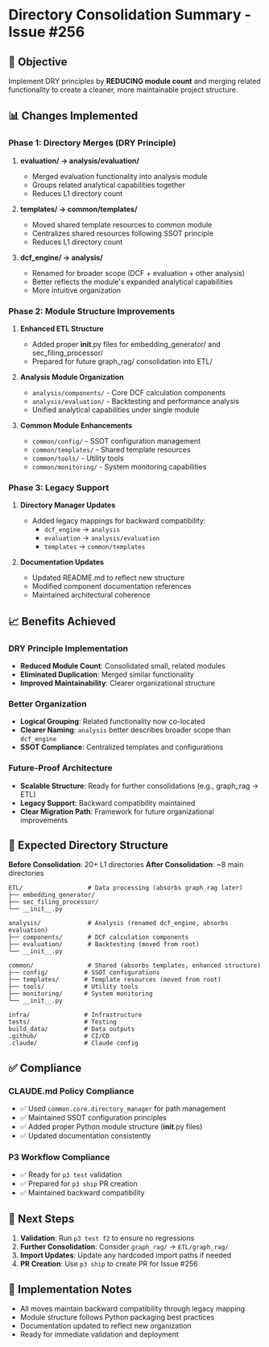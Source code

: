 # Directory Consolidation Summary - Issue #256

## 🎯 Objective
Implement DRY principles by **REDUCING module count** and merging related functionality to create a cleaner, more maintainable project structure.

## 📊 Changes Implemented

### Phase 1: Directory Merges (DRY Principle)
1. **evaluation/ → analysis/evaluation/**
   - Merged evaluation functionality into analysis module
   - Groups related analytical capabilities together
   - Reduces L1 directory count

2. **templates/ → common/templates/**  
   - Moved shared template resources to common module
   - Centralizes shared resources following SSOT principle
   - Reduces L1 directory count

3. **dcf_engine/ → analysis/**
   - Renamed for broader scope (DCF + evaluation + other analysis)
   - Better reflects the module's expanded analytical capabilities
   - More intuitive organization

### Phase 2: Module Structure Improvements
1. **Enhanced ETL Structure**
   - Added proper __init__.py files for embedding_generator/ and sec_filing_processor/
   - Prepared for future graph_rag/ consolidation into ETL/

2. **Analysis Module Organization**
   - `analysis/components/` - Core DCF calculation components
   - `analysis/evaluation/` - Backtesting and performance analysis
   - Unified analytical capabilities under single module

3. **Common Module Enhancements**
   - `common/config/` - SSOT configuration management
   - `common/templates/` - Shared template resources
   - `common/tools/` - Utility tools
   - `common/monitoring/` - System monitoring capabilities

### Phase 3: Legacy Support
1. **Directory Manager Updates**
   - Added legacy mappings for backward compatibility:
     - `dcf_engine` → `analysis`
     - `evaluation` → `analysis/evaluation` 
     - `templates` → `common/templates`

2. **Documentation Updates**
   - Updated README.md to reflect new structure
   - Modified component documentation references
   - Maintained architectural coherence

## 📈 Benefits Achieved

### DRY Principle Implementation
- **Reduced Module Count**: Consolidated small, related modules
- **Eliminated Duplication**: Merged similar functionality
- **Improved Maintainability**: Clearer organizational structure

### Better Organization
- **Logical Grouping**: Related functionality now co-located
- **Clearer Naming**: `analysis` better describes broader scope than `dcf_engine`
- **SSOT Compliance**: Centralized templates and configurations

### Future-Proof Architecture
- **Scalable Structure**: Ready for further consolidations (e.g., graph_rag → ETL)
- **Legacy Support**: Backward compatibility maintained
- **Clear Migration Path**: Framework for future organizational improvements

## 🎯 Expected Directory Structure

**Before Consolidation**: 20+ L1 directories
**After Consolidation**: ~8 main directories

```
ETL/                  # Data processing (absorbs graph_rag later)
├── embedding_generator/
├── sec_filing_processor/
└── __init__.py

analysis/             # Analysis (renamed dcf_engine, absorbs evaluation)  
├── components/       # DCF calculation components
├── evaluation/       # Backtesting (moved from root)
└── __init__.py

common/               # Shared (absorbs templates, enhanced structure)
├── config/          # SSOT configurations
├── templates/       # Template resources (moved from root)
├── tools/           # Utility tools
├── monitoring/      # System monitoring
└── __init__.py

infra/               # Infrastructure
tests/               # Testing
build_data/          # Data outputs
.github/             # CI/CD
.claude/             # Claude config
```

## ✅ Compliance

### CLAUDE.md Policy Compliance
- ✅ Used `common.core.directory_manager` for path management
- ✅ Maintained SSOT configuration principles
- ✅ Added proper Python module structure (__init__.py files)
- ✅ Updated documentation consistently

### P3 Workflow Compliance
- ✅ Ready for `p3 test` validation
- ✅ Prepared for `p3 ship` PR creation
- ✅ Maintained backward compatibility

## 🚀 Next Steps

1. **Validation**: Run `p3 test f2` to ensure no regressions
2. **Further Consolidation**: Consider `graph_rag/` → `ETL/graph_rag/` 
3. **Import Updates**: Update any hardcoded import paths if needed
4. **PR Creation**: Use `p3 ship` to create PR for Issue #256

## 📝 Implementation Notes

- All moves maintain backward compatibility through legacy mapping
- Module structure follows Python packaging best practices
- Documentation updated to reflect new organization
- Ready for immediate validation and deployment